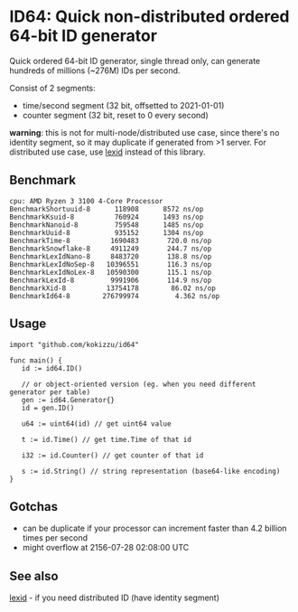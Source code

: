 # ID64: Quick non-distributed ordered 64-bit ID generator

Quick ordered 64-bit ID generator, single thread only, can generate hundreds of millions (~276M) IDs per second.

Consist of 2 segments:
- time/second segment (32 bit, offsetted to 2021-01-01)
- counter segment (32 bit, reset to 0 every second)

**warning**: this is not for multi-node/distributed use case, since there's no identity segment, so it may duplicate if generated from >1 server. For distributed use case, use [lexid](//github.com/kokizzu/lexid) instead of this library.

## Benchmark

```
cpu: AMD Ryzen 3 3100 4-Core Processor    
BenchmarkShortuuid-8      118908      8572 ns/op
BenchmarkKsuid-8          760924      1493 ns/op
BenchmarkNanoid-8         759548      1485 ns/op
BenchmarkUuid-8           935152      1304 ns/op
BenchmarkTime-8          1690483       720.0 ns/op
BenchmarkSnowflake-8     4911249       244.7 ns/op
BenchmarkLexIdNano-8     8483720       138.8 ns/op
BenchmarkLexIdNoSep-8   10396551       116.3 ns/op
BenchmarkLexIdNoLex-8   10590300       115.1 ns/op
BenchmarkLexId-8         9991906       114.9 ns/op
BenchmarkXid-8          13754178        86.02 ns/op
BenchmarkId64-8        276799974         4.362 ns/op
```

## Usage

```
import "github.com/kokizzu/id64"

func main() {
   id := id64.ID()
   
   // or object-oriented version (eg. when you need different generator per table)
   gen := id64.Generator{}
   id = gen.ID()
   
   u64 := uint64(id) // get uint64 value
   
   t := id.Time() // get time.Time of that id
   
   i32 := id.Counter() // get counter of that id
   
   s := id.String() // string representation (base64-like encoding) 
}

```

## Gotchas

- can be duplicate if your processor can increment faster than 4.2 billion times per second
- might overflow at 2156-07-28 02:08:00 UTC

## See also

[lexid](//github.com/kokizzu/lexid) - if you need distributed ID (have identity segment)
